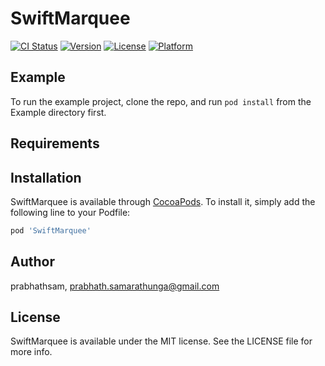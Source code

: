 # SwiftMarquee

[![CI Status](https://img.shields.io/travis/prabhathsam/SwiftMarquee.svg?style=flat)](https://travis-ci.org/prabhathsam/SwiftMarquee)
[![Version](https://img.shields.io/cocoapods/v/SwiftMarquee.svg?style=flat)](https://cocoapods.org/pods/SwiftMarquee)
[![License](https://img.shields.io/cocoapods/l/SwiftMarquee.svg?style=flat)](https://cocoapods.org/pods/SwiftMarquee)
[![Platform](https://img.shields.io/cocoapods/p/SwiftMarquee.svg?style=flat)](https://cocoapods.org/pods/SwiftMarquee)

## Example

To run the example project, clone the repo, and run `pod install` from the Example directory first.

## Requirements

## Installation

SwiftMarquee is available through [CocoaPods](https://cocoapods.org). To install
it, simply add the following line to your Podfile:

```ruby
pod 'SwiftMarquee'
```

## Author

prabhathsam, prabhath.samarathunga@gmail.com

## License

SwiftMarquee is available under the MIT license. See the LICENSE file for more info.
